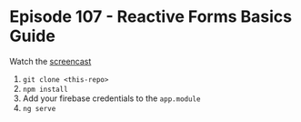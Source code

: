 # Episode 107 - Reactive Forms Basics Guide

Watch the [screencast](https://angularfirebase.com/lessons/)


1. `git clone <this-repo>` 
2. `npm install`
3.  Add your firebase credentials to the `app.module`
4. `ng serve`
